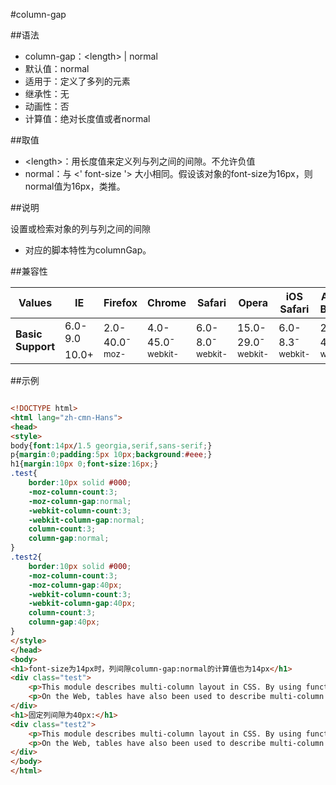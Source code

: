 #column-gap

##语法

- column-gap：&lt;length&gt; | normal
- 默认值：normal
- 适用于：定义了多列的元素
- 继承性：无
- 动画性：否
- 计算值：绝对长度值或者normal


##取值

- &lt;length&gt;：用长度值来定义列与列之间的间隙。不允许负值
- normal：与 &lt;' font-size '&gt; 大小相同。假设该对象的font-size为16px，则normal值为16px，类推。


##说明

设置或检索对象的列与列之间的间隙

- 对应的脚本特性为columnGap。


##兼容性


<table class="compatible">
<thead>
	<tr>
		<th>Values</th>
		<th>IE</th>
		<th>Firefox</th>
		<th>Chrome</th>
		<th>Safari</th>
		<th>Opera</th>
		<th>iOS Safari</th>
		<th>Android Browser</th>
		<th>Android Chrome</th>
	</tr>
</thead>
<tbody>
	<tr>
		<td rowspan="2"><strong>Basic Support</strong></td>
		<td class="unsupport">6.0-9.0</td>
		<td class="support" rowspan="2">2.0-40.0<sup class="fix">-moz-</sup></td>
		<td rowspan="2" class="support">4.0-45.0<sup class="fix">-webkit-</sup></td>
		<td rowspan="2" class="support">6.0-8.0<sup class="fix">-webkit-</sup></td>
		<td rowspan="2" class="support">15.0-29.0<sup class="fix">-webkit-</sup></td>
		<td rowspan="2" class="support">6.0-8.3<sup class="fix">-webkit-</sup></td>
		<td rowspan="2" class="support">2.1-4.4.4<sup class="fix">-webkit-</sup></td>
		<td rowspan="2" class="support">18.0-42.0<sup class="fix">-webkit-</sup></td>
	</tr>
	<tr>
		<td class="support">10.0+</td>
	</tr>
</tbody>
</table>




##示例

```html

<!DOCTYPE html>
<html lang="zh-cmn-Hans">
<head>
<style>
body{font:14px/1.5 georgia,serif,sans-serif;}
p{margin:0;padding:5px 10px;background:#eee;}
h1{margin:10px 0;font-size:16px;}
.test{
	border:10px solid #000;
	-moz-column-count:3;
	-moz-column-gap:normal;
	-webkit-column-count:3;
	-webkit-column-gap:normal;
	column-count:3;
	column-gap:normal;
}
.test2{
	border:10px solid #000;
	-moz-column-count:3;
	-moz-column-gap:40px;
	-webkit-column-count:3;
	-webkit-column-gap:40px;
	column-count:3;
	column-gap:40px;
}
</style>
</head>
<body>
<h1>font-size为14px时，列间隙column-gap:normal的计算值也为14px</h1>
<div class="test">
	<p>This module describes multi-column layout in CSS. By using functionality described in this document, style sheets can declare that the content of an element is to be laid out in multiple columns. </p>
	<p>On the Web, tables have also been used to describe multi-column layouts. The main benefit of using CSS-based columns is flexibility; content can flow from one column to another, and the number of columns can vary depending on the size of the viewport. Removing presentation table markup from documents allows them to more easily be presented on various output devices including speech synthesizers and small mobile devices.</p>
</div>
<h1>固定列间隙为40px:</h1>
<div class="test2">
	<p>This module describes multi-column layout in CSS. By using functionality described in this document, style sheets can declare that the content of an element is to be laid out in multiple columns. </p>
	<p>On the Web, tables have also been used to describe multi-column layouts. The main benefit of using CSS-based columns is flexibility; content can flow from one column to another, and the number of columns can vary depending on the size of the viewport. Removing presentation table markup from documents allows them to more easily be presented on various output devices including speech synthesizers and small mobile devices.</p>
</div>
</body>
</html>

```
